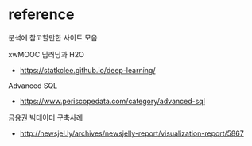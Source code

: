 # reference
분석에 참고할만한 사이트 모음

xwMOOC 딥러닝과 H2O
- https://statkclee.github.io/deep-learning/

Advanced SQL
- https://www.periscopedata.com/category/advanced-sql

금융권 빅데이터 구축사례
- http://newsjel.ly/archives/newsjelly-report/visualization-report/5867
